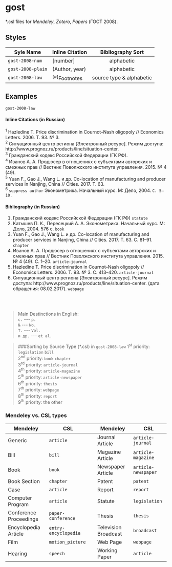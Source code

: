 # gost

\*.csl files for *Mendeley*, *Zotero*, *Papers* (ГОСТ 2008).

## Styles
| Syle Name         | Inline Citation               | Bibliography Sort        |
| ----------------- | ----------------------------- | :----------------------: |
| `gost-2008-num`   | [number]                      | alphabetic               |
| `gost-2008-plain` | (Author, year)                | alphabetic               |
| `gost-2008-law`   | <sup>[\#]</sup>Footnotes      | source type & alphabetic |

## Examples
`gost-2008-law` </br>

#### Inline Citations (in Russian)
<sup>1</sup>  Hazledine&nbsp;T. Price discrimination in Cournot–Nash oligopoly&nbsp;// Economics Letters. 2006. Т.&nbsp;93. №&nbsp;3. </br>
<sup>2</sup>  Ситуационный центр региона [Электронный ресурс]. Режим доступа: http&#58;//www<i></i>.prognoz.<i></i>ru/products/line/situation-center. </br>
<sup>3</sup>  Гражданский кодекс Российской Федерации (ГК РФ). </br>
<sup>4</sup>  Иванов&nbsp;А.&nbsp;А. Продюсер в отношениях с субъектами авторских и смежных прав&nbsp;// Вестник Поволжского института управления. 2015. №&nbsp;4 (49). </br>
<sup>5</sup>  Yuan&nbsp;F., Gao&nbsp;J., Wang&nbsp;L. и&nbsp;др. Co-location of manufacturing and producer services in Nanjing, China&nbsp;// Cities. 2017. Т.&nbsp;63. </br>
<sup>6</sup>  `suppress author` Эконометрика. Начальный курс. М: Дело, 2004.&nbsp;`С. 5–10.`

#### Bibliography (in Russian)
1.  Гражданский кодекс Российской Федерации (ГК РФ) `statute`
2.  Катышев П.&nbsp;К., Пересецкий А.&nbsp;А. Эконометрика. Начальный курс. М: Дело, 2004. 576&nbsp;с. `book`
3.  Yuan&nbsp;F., Gao&nbsp;J., Wang&nbsp;L. и&nbsp;др. Co-location of manufacturing and producer services in Nanjing, China&nbsp;// Cities. 2017. Т.&nbsp;63. С.&nbsp;81&ndash;91. `chapter`
4.  Иванов&nbsp;А.&nbsp;А. Продюсер в отношениях с субъектами авторских и смежных прав&nbsp;// Вестник Поволжского института управления. 2015. №&nbsp;4 (49). С.&nbsp;1&ndash;20. `article-journal`
5.  Hazledine&nbsp;T. Price discrimination in Cournot–Nash oligopoly&nbsp;// Economics Letters. 2006. Т.&nbsp;93. №&nbsp;3. С.&nbsp;413&ndash;420. `article-journal`
6.  Ситуационный центр региона [Электронный ресурс]. Режим доступа: http&#58;//www<i></i>.prognoz.<i></i>ru/products/line/situation-center. (дата обращения:&nbsp;08.02.2017). `webpage`

</br></br>

> Main Destinctions in English: </br>
> `c.` --- `p.` </br>
> `№` --- `No.` </br>
> `Т.` --- `Vol.` </br>
> `и др.` --- `et al.` </br>

>###Sorting by Source Type (\*.csl) in `gost-2008-law`
1<sup>st</sup> priority: `legislation` `bill` </br>
2<sup>nd</sup> priority: `book` `chapter`     </br>
3<sup>rd</sup> priority: `article-journal`    </br>
4<sup>th</sup> priority: `article-magazine`   </br>
5<sup>th</sup> priority: `article-newspaper`  </br>
6<sup>th</sup> priority: `thesis`             </br>
7<sup>th</sup> priority: `webpage`            </br>
8<sup>th</sup> priority: `report`             </br>
9<sup>th</sup> priority: the other


### Mendeley vs. CSL types
| Mendeley              | CSL                  |     | Mendeley             | CSL                 |
| --------------------- | -------------------- | --- | -------------------- | ------------------- |
|Generic                | `article`            |     | Journal Article      | `article-journal`   |
|Bill                   | `bill`               |     | Magazine Article     | `article-magazine`  |
|Book                   | `book`               |     | Newspaper Article    | `article-newspaper` |
|Book Section           | `chapter`            |     | Patent               | `patent`            |
|Case                   | `article`            |     | Report               | `report`            |
|Computer Program       | `article`            |     | Statute              | `legislation`       |
|Conference Proceedings | `paper-conference`   |     | Thesis               | `thesis`            |
|Encyclopedia Article   | `entry-encyclopedia` |     | Television Broadcast | `broadcast`         |
|Film                   | `motion_picture`     |     | Web Page             | `webpage`           |
|Hearing                | `speech`             |     | Working Paper        | `article`           |
